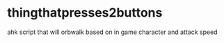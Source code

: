 # thingthatpresses2buttons
ahk script that will orbwalk based on in game character and attack speed
